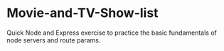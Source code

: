 # Movie-and-TV-Show-list

Quick Node and Express exercise to practice the basic fundamentals of node servers and route params.
